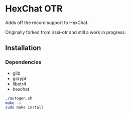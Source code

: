 HexChat OTR
===========

Adds off the record support to HexChat.

Originally forked from irssi-otr and still a work in progress.

Installation
------------

### Dependencies

- glib
- gcrypt
- libotr4
- hexchat

```sh
./autogen.sh
make -s
sudo make install
```

